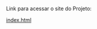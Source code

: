 Link para acessar o site do Projeto:

<a href="https://bruno-f-a-felix.github.io/Ambiente-de-Aprendizado/B7Web/0%20-%20HTML%20CSS/Exercicios/0%20-%20Projeto%20Criando%20um%20Bot%C3%A3o/Projeto%20Criando%20um%20Bot%C3%A3o/">index.html</a>